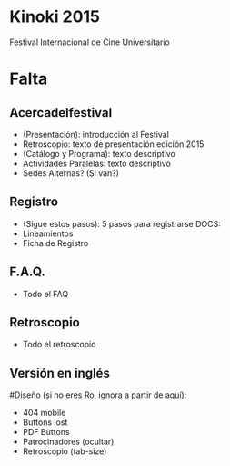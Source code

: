 # Kinoki 2015

Festival Internacional de Cine Universitario

# Falta

## Acercadelfestival
* (Presentación): introducción al Festival
* Retroscopio: texto de presentación edición 2015
* (Catálogo y Programa): texto descriptivo
* Actividades Paralelas: texto descriptivo
* Sedes Alternas? (Si van?)

## Registro
* (Sigue estos pasos): 5 pasos para registrarse
DOCS: 
* Lineamientos
* Ficha de Registro

## F.A.Q.
* Todo el FAQ

## Retroscopio
* Todo el retroscopio

## Versión en inglés

#Diseño (si no eres Ro, ignora a partir de aquí):
* 404 mobile
* Buttons lost
* PDF Buttons
* Patrocinadores (ocultar)
* Retroscopio (tab-size)